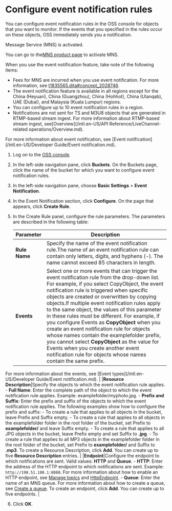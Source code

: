 # Configure event notification rules

You can configure event notification rules in the OSS console for objects that you want to monitor. If the events that you specified in the rules occur on these objects, OSS immediately sends you a notification.

Message Service \(MNS\) is activated.

You can go to the[MNS product page](https://www.alibabacloud.com/product/message-service?spm=a2796.7919406.6791778070.535.10863c37LYZmSP) to activate MNS.

When you use the event notification feature, take note of the following items:

-   Fees for MNS are incurred when you use event notification. For more information, see [t1835565.dita\#concept\_2028746]().
-   The event notification feature is available in all regions except for the China \(Heyuan\), China \(Guangzhou\), China \(Hohhot\), China \(Ulanqab\), UAE \(Dubai\), and Malaysia \(Kuala Lumpur\) regions.
-   You can configure up to 10 event notification rules in a region.
-   Notifications are not sent for TS and M3U8 objects that are generated in RTMP-based stream ingest. For more information about RTMP-based stream ingest, see[Overview](/intl.en-US/API Reference/LiveChannel-related operations/Overview.md).

For more information about event notification, see [Event notification](/intl.en-US/Developer Guide/Event notification.md).

1.  Log on to the [OSS console](https://oss.console.aliyun.com/).

2.  In the left-side navigation pane, click **Buckets**. On the Buckets page, click the name of the bucket for which you want to configure event notification rules.

3.  In the left-side navigation pane, choose **Basic Settings** \> **Event Notification**.

4.  In the Event Notification section, click **Configure**. On the page that appears, click **Create Rule**.

5.  In the Create Rule panel, configure the rule parameters. The parameters are described in the following table:

    |Parameter|Description|
    |---------|-----------|
    |**Rule Name**|Specify the name of the event notification rule.The name of an event notification rule can contain only letters, digits, and hyphens \(-\). The name cannot exceed 85 characters in length. |
    |**Events**|Select one or more events that can trigger the event notification rule from the drop-down list. For example, if you select CopyObject, the event notification rule is triggered when specific objects are created or overwritten by copying objects.If multiple event notification rules apply to the same object, the values of this parameter in these rules must be different. For example, if you configure Events as **CopyObject** when you create an event notification rule for objects whose names contain the examplefolder prefix, you cannot select **CopyObject** as the value for Events when you create another event notification rule for objects whose names contain the same prefix.

For more information about the events, see [Event types](/intl.en-US/Developer Guide/Event notification.md). |
    |**Resource Description**|Specify the objects to which the event notification rule applies.    -   **Full Name**: Enter the complete path of the object to which the event notification rule applies. Example: examplefolder/myphoto.jpg.
    -   **Prefix and Suffix**: Enter the prefix and suffix of the objects to which the event notification rule applies. The following examples show how to configure the prefix and suffix:
        -   To create a rule that applies to all objects in the bucket, leave Prefix and Suffix empty.
        -   To create a rule that applies to all objects in the examplefolder folder in the root folder of the bucket, set Prefix to **examplefolder/** and leave Suffix empty.
        -   To create a rule that applies to all JPG objects in the bucket, leave Prefix empty and set Suffix to **.jpg**.
        -   To create a rule that applies to all MP3 objects in the examplefolder folder in the root folder of the bucket, set Prefix to **examplefolder/** and Suffix to **.mp3**.
To create a Resource Description, click **Add**. You can create up to five **Resource Description** entries. |
    |**Endpoint**|Configure the endpoint to which notifications are sent. Valid values: **HTTP** and **Queue**.    -   **HTTP**: Enter the address of the HTTP endpoint to which notifications are sent. Example: `http://198.51.100.1:8080`. For more information about how to enable an HTTP endpoint, see [Manage topics]() and [HttpEndpoint]().
    -   **Queue**: Enter the name of an MNS queue. For more information about how to create a queue, see [Create a queue]().
To create an endpoint, click **Add**. You can create up to five endpoints. |

6.  Click **OK**.


